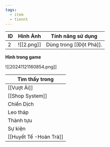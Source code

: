 ```yaml
---
tags:
  - item
  - tiennt
---
```


| ID  | Hình Ảnh   | Tính năng sử dụng       |
| --- | ---------- | ----------------------- |
| 2   | ![[2.png]] | Dùng trong [[Đột Phá]]. |

**Hình trong game**

![[20241121160854.png]]

| Tìm thấy trong  |
| --------------- |
| [[Vượt Ải]]     |
| [[Shop System]] |
| Chiến Dịch      |
| Leo tháp        |
| Thành tựu       |
| Sự kiện         |
| [[Huyết Tế -Hoàn Trả]]    |
